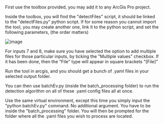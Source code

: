 First use the toolbox provided, you may add it to any ArcGis Pro project.

Inside the toolbox, you will find the "detectFiles" script, it should be linked to the "detectFiles.py" python script.
If for some reason you cannot import the tool, you may create another one, link it to the python script, and set the following parameters, (the order matters)

![image](https://user-images.githubusercontent.com/93572721/142226467-7bf06b84-4fbc-48f9-aa50-1311c6558d85.png)

For inputs 7 and 8, make sure you have selected the option to add multiple files for those particular inputs, by ticking the "Multiple values" checkbox. If it has been done, then the "File" type will appear in square brackets "[File]"

Run the tool in arcgis, and you should get a bunch of .yaml files in your selected output folder.

You can then use batchEv.py (inside the batch_processing folder) to run the detection algorithm on all of these .yaml config files all at once.

Use the same virtual environment, except this time you simply input the "python batchEv.py" command. No additional argument. You have to be inside the "batch_processing" folder. You will then be prompted for the folder where all the .yaml files you wish to process are located.
